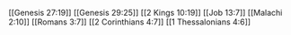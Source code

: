 [[Genesis 27:19]]
[[Genesis 29:25]]
[[2 Kings 10:19]]
[[Job 13:7]]
[[Malachi 2:10]]
[[Romans 3:7]]
[[2 Corinthians 4:7]]
[[1 Thessalonians 4:6]]

